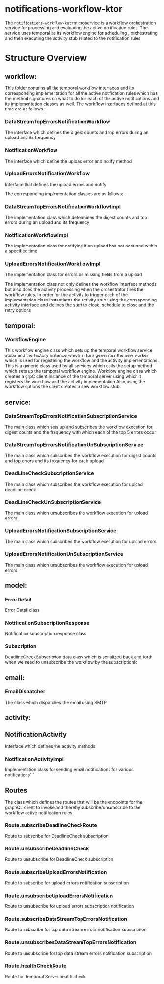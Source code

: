 # notifications-workflow-ktor
The `notifications-workflow-kotr`microservice is a workflow orchestration service for processing and evaluating the active notification rules.  The service uses temporal as its workflow engine for scheduling , orchestrating and then executing the activity stub related to the notification rules

# Structure Overview  

## workflow:
This folder contains all the temporal workflow interfaces and its corresponding implementation for all the active notification rules which has the method signatures on what to do for each of the active notifications and its implementation classes as well.
The workflow interfaces defined at this time are as follows : -

### DataStreamTopErrorsNotificationWorkflow
The interface which defines the digest counts and top errors during an upload and its frequency
### NotificationWorkflow
The interface which define the upload error and notify method
### UploadErrorsNotificationWorkflow
Interface that defines the upload errors and notify

The corresponding implementation classes are as follows: -

### DataStreamTopErrorsNotificationWorkflowImpl
The implementation class which determines the digest counts and top errors during an upload and its frequency
### NotificationWorkflowImpl
The implementation class for notifying if an upload has not occurred within a specified time
### UploadErrorsNotificationWorkflowImpl
The implementation class for errors on missing fields from a upload

The implementation class not only defines the workflow interface methods but also does the activity processing when the orchestrator fires the workflow rules. In order for the activity to trigger each of the implementation class instantiates the activity stub using the corresponding activity interface and defines the start to close, schedule to close and the retry options

## temporal: 

### WorkflowEngine
This workflow engine class which sets up the temporal workflow service stubs and the factory instance which in turn generates the new worker which is used for registering the workflow and the activity implementations. This is a generic class used by all services which calls the setup method which sets up the temporal workflow engine.
Workflow engine class which creates a grpC client instance of the temporal server using which it registers the workflow and the activity implementation
Also,using the workflow options the client creates a new workflow stub.

## service:

### DataStreamTopErrorsNotificationSubscriptionService
The main class which sets up and subscribes the workflow execution for digest counts and the frequency with which each of the top 5 errors occur
### DataStreamTopErrorsNotificationUnSubscriptionService
The main class which subscribes the workflow execution for digest counts and top errors and its frequency for each upload
### DeadLineCheckSubscriptionService
The main class which subscribes the workflow execution for upload deadline check
### DeadLineCheckUnSubscriptionService
The main class which unsubscribes the workflow execution for upload errors
### UploadErrorsNotificationSubscriptionService
The main class which subscribes the workflow execution for upload errors
### UploadErrorsNotificationUnSubscriptionService
The main class which unsubscribes the workflow execution for upload errors

## model: 

### ErrorDetail
Error Detail class
### NotificationSubscriptionResponse 
Notification subscription response class
### Subscription
DeadlineCheckSubscription data class which is serialized back and forth when we need to unsubscribe the workflow by the subscriptionId

## email: 

### EmailDispatcher
The class which dispatches the email using SMTP

## activity:

## NotificationActivity
Interface which defines the activity methods

### NotificationActivityImpl
Implementation class for sending email notifications for various notifications```

## Routes 

The class which defines the routes that will be the endpoints for the graphQL client to invoke and thereby subscribe/unsubscribe to the workflow active notification rules.

###  Route.subscribeDeadlineCheckRoute
Route to subscribe for DeadlineCheck subscription

### Route.unsubscribeDeadlineCheck
Route to unsubscribe for DeadlineCheck subscription

### Route.subscribeUploadErrorsNotification
Route to subscribe for upload errors notification subscription

###  Route.unsubscribeUploadErrorsNotification
Route to unsubscribe for upload errors subscription notification

### Route.subscribeDataStreamTopErrorsNotification
Route to subscribe for top data stream errors notification subscription

### Route.unsubscribesDataStreamTopErrorsNotification
Route to unsubscribe for top data stream errors notification subscription

### Route.healthCheckRoute
Route for Temporal Server health check